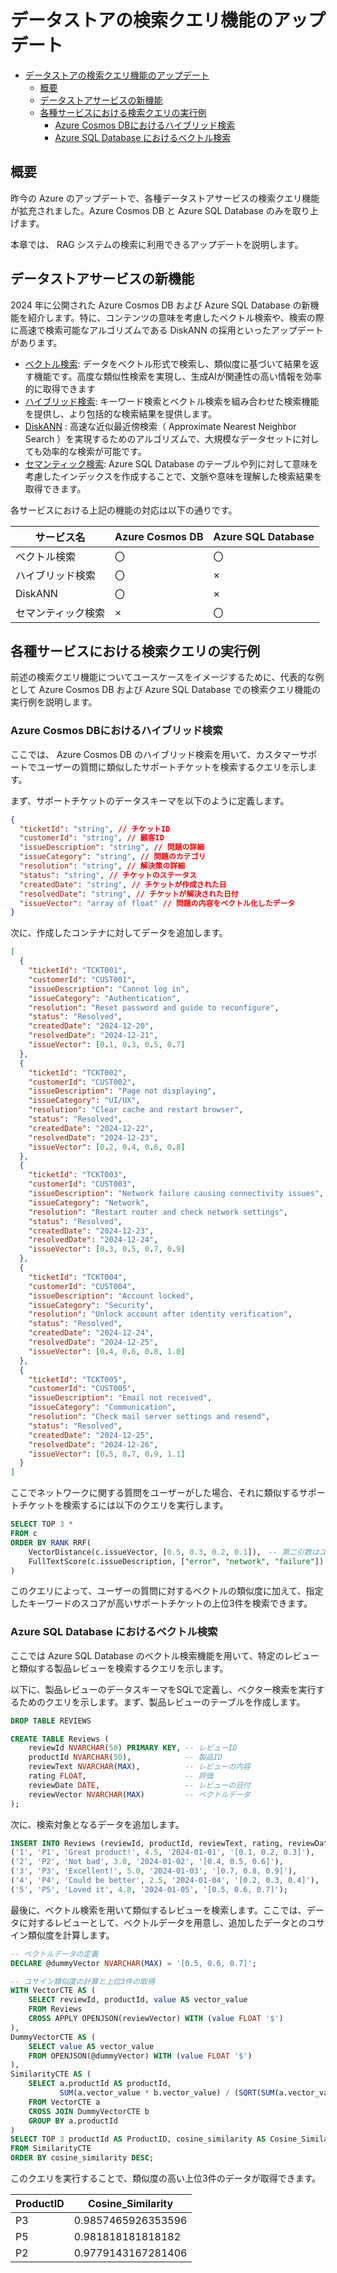 # データストアの検索クエリ機能のアップデート

- [データストアの検索クエリ機能のアップデート](#データストアの検索クエリ機能のアップデート)
  - [概要](#概要)
  - [データストアサービスの新機能](#データストアサービスの新機能)
  - [各種サービスにおける検索クエリの実行例](#各種サービスにおける検索クエリの実行例)
    - [Azure Cosmos DBにおけるハイブリッド検索](#azure-cosmos-dbにおけるハイブリッド検索)
    - [Azure SQL Database におけるベクトル検索](#azure-sql-database-におけるベクトル検索)
   

## 概要
昨今の Azure のアップデートで、各種データストアサービスの検索クエリ機能が拡充されました。Azure Cosmos DB と Azure SQL Database のみを取り上げます。

本章では、 RAG システムの検索に利用できるアップデートを説明します。

## データストアサービスの新機能
2024 年に公開された Azure Cosmos DB および Azure SQL Database の新機能を紹介します。特に、コンテンツの意味を考慮したベクトル検索や、検索の際に高速で検索可能なアルゴリズムである DiskANN の採用といったアップデートがあります。

- [ベクトル検索](https://learn.microsoft.com/ja-jp/azure/cosmos-db/nosql/vector-search): データをベクトル形式で検索し、類似度に基づいて結果を返す機能です。高度な類似性検索を実現し、生成AIが関連性の高い情報を効率的に取得できます
- [ハイブリッド検索](https://learn.microsoft.com/ja-jp/azure/cosmos-db/gen-ai/hybrid-search): キーワード検索とベクトル検索を組み合わせた検索機能を提供し、より包括的な検索結果を提供します。
- [DiskANN](https://devblogs.microsoft.com/cosmosdb/build2024-cosmos-roundup/) : 高速な近似最近傍検索（ Approximate Nearest Neighbor Search ）を実現するためのアルゴリズムで、大規模なデータセットに対しても効率的な検索が可能です。
- [セマンティック検索](https://learn.microsoft.com/ja-jp/sql/relational-databases/search/semantic-search-sql-server?view=sql-server-ver16): Azure SQL Database のテーブルや列に対して意味を考慮したインデックスを作成することで、文脈や意味を理解した検索結果を取得できます。

各サービスにおける上記の機能の対応は以下の通りです。

| サービス名 | Azure Cosmos DB| Azure SQL Database | 
| --- | --- | --- |
| ベクトル検索 | 〇 | 〇 | 
| ハイブリッド検索 | 〇 | × | 
| DiskANN | 〇 | × | 
| セマンティック検索 | × | 〇 | 


## 各種サービスにおける検索クエリの実行例
前述の検索クエリ機能についてユースケースをイメージするために、代表的な例として Azure Cosmos DB および Azure SQL Database での検索クエリ機能の実行例を説明します。

### Azure Cosmos DBにおけるハイブリッド検索
ここでは、 Azure Cosmos DB のハイブリッド検索を用いて、カスタマーサポートでユーザーの質問に類似したサポートチケットを検索するクエリを示します。

まず、サポートチケットのデータスキーマを以下のように定義します。
```json
{
  "ticketId": "string", // チケットID
  "customerId": "string", // 顧客ID
  "issueDescription": "string", // 問題の詳細
  "issueCategory": "string", // 問題のカテゴリ
  "resolution": "string", // 解決策の詳細
  "status": "string", // チケットのステータス
  "createdDate": "string", // チケットが作成された日
  "resolvedDate": "string", // チケットが解決された日付
  "issueVector": "array of float" // 問題の内容をベクトル化したデータ
}
```

次に、作成したコンテナに対してデータを追加します。

```json
[
  {
    "ticketId": "TCKT001",
    "customerId": "CUST001",
    "issueDescription": "Cannot log in",
    "issueCategory": "Authentication",
    "resolution": "Reset password and guide to reconfigure",
    "status": "Resolved",
    "createdDate": "2024-12-20",
    "resolvedDate": "2024-12-21",
    "issueVector": [0.1, 0.3, 0.5, 0.7]
  },
  {
    "ticketId": "TCKT002",
    "customerId": "CUST002",
    "issueDescription": "Page not displaying",
    "issueCategory": "UI/UX",
    "resolution": "Clear cache and restart browser",
    "status": "Resolved",
    "createdDate": "2024-12-22",
    "resolvedDate": "2024-12-23",
    "issueVector": [0.2, 0.4, 0.6, 0.8]
  },
  {
    "ticketId": "TCKT003",
    "customerId": "CUST003",
    "issueDescription": "Network failure causing connectivity issues",
    "issueCategory": "Network",
    "resolution": "Restart router and check network settings",
    "status": "Resolved",
    "createdDate": "2024-12-23",
    "resolvedDate": "2024-12-24",
    "issueVector": [0.3, 0.5, 0.7, 0.9]
  },
  {
    "ticketId": "TCKT004",
    "customerId": "CUST004",
    "issueDescription": "Account locked",
    "issueCategory": "Security",
    "resolution": "Unlock account after identity verification",
    "status": "Resolved",
    "createdDate": "2024-12-24",
    "resolvedDate": "2024-12-25",
    "issueVector": [0.4, 0.6, 0.8, 1.0]
  },
  {
    "ticketId": "TCKT005",
    "customerId": "CUST005",
    "issueDescription": "Email not received",
    "issueCategory": "Communication",
    "resolution": "Check mail server settings and resend",
    "status": "Resolved",
    "createdDate": "2024-12-25",
    "resolvedDate": "2024-12-26",
    "issueVector": [0.5, 0.7, 0.9, 1.1]
  }
]
```

ここでネットワークに関する質問をユーザーがした場合、それに類似するサポートチケットを検索するには以下のクエリを実行します。
```sql
SELECT TOP 3 * 
FROM c 
ORDER BY RANK RRF(
    VectorDistance(c.issueVector, [0.5, 0.3, 0.2, 0.1]),　-- 第二引数はユーザーの issueDescription をベクター化した値
    FullTextScore(c.issueDescription, ["error", "network", "failure"])
)
```
このクエリによって、ユーザーの質問に対するベクトルの類似度に加えて、指定したキーワードのスコアが高いサポートチケットの上位3件を検索できます。

### Azure SQL Database におけるベクトル検索
ここでは Azure SQL Database のベクトル検索機能を用いて、特定のレビューと類似する製品レビューを検索するクエリを示します。

以下に、製品レビューのデータスキーマをSQLで定義し、ベクター検索を実行するためのクエリを示します。まず、製品レビューのテーブルを作成します。

```SQL
DROP TABLE REVIEWS

CREATE TABLE Reviews (
    reviewId NVARCHAR(50) PRIMARY KEY, -- レビューID
    productId NVARCHAR(50),            -- 製品ID
    reviewText NVARCHAR(MAX),          -- レビューの内容
    rating FLOAT,                      -- 評価
    reviewDate DATE,                   -- レビューの日付
    reviewVector NVARCHAR(MAX)         -- ベクトルデータ
);
```

次に、検索対象となるデータを追加します。

```sql
INSERT INTO Reviews (reviewId, productId, reviewText, rating, reviewDate, reviewVector) VALUES
('1', 'P1', 'Great product!', 4.5, '2024-01-01', '[0.1, 0.2, 0.3]'),
('2', 'P2', 'Not bad', 3.0, '2024-01-02', '[0.4, 0.5, 0.6]'),
('3', 'P3', 'Excellent!', 5.0, '2024-01-03', '[0.7, 0.8, 0.9]'),
('4', 'P4', 'Could be better', 2.5, '2024-01-04', '[0.2, 0.3, 0.4]'),
('5', 'P5', 'Loved it', 4.8, '2024-01-05', '[0.5, 0.6, 0.7]');
```

最後に、ベクトル検索を用いて類似するレビューを検索します。ここでは、データに対するレビューとして、ベクトルデータを用意し、追加したデータとのコサイン類似度を計算します。

```SQL
-- ベクトルデータの定義
DECLARE @dummyVector NVARCHAR(MAX) = '[0.5, 0.6, 0.7]';

-- コサイン類似度の計算と上位3件の取得
WITH VectorCTE AS (
    SELECT reviewId, productId, value AS vector_value
    FROM Reviews
    CROSS APPLY OPENJSON(reviewVector) WITH (value FLOAT '$')
),
DummyVectorCTE AS (
    SELECT value AS vector_value
    FROM OPENJSON(@dummyVector) WITH (value FLOAT '$')
),
SimilarityCTE AS (
    SELECT a.productId AS productId,
           SUM(a.vector_value * b.vector_value) / (SQRT(SUM(a.vector_value * a.vector_value)) * SQRT(SUM(b.vector_value * b.vector_value))) AS cosine_similarity
    FROM VectorCTE a
    CROSS JOIN DummyVectorCTE b
    GROUP BY a.productId
)
SELECT TOP 3 productId AS ProductID, cosine_similarity AS Cosine_Similarity
FROM SimilarityCTE
ORDER BY cosine_similarity DESC;
```

このクエリを実行することで、類似度の高い上位3件のデータが取得できます。

| ProductID | Cosine_Similarity |  
| --- | --- | 
| P3 | 0.9857465926353596 | 
| P5 | 0.981818181818182 | 
| P2 | 0.9779143167281406 | 
